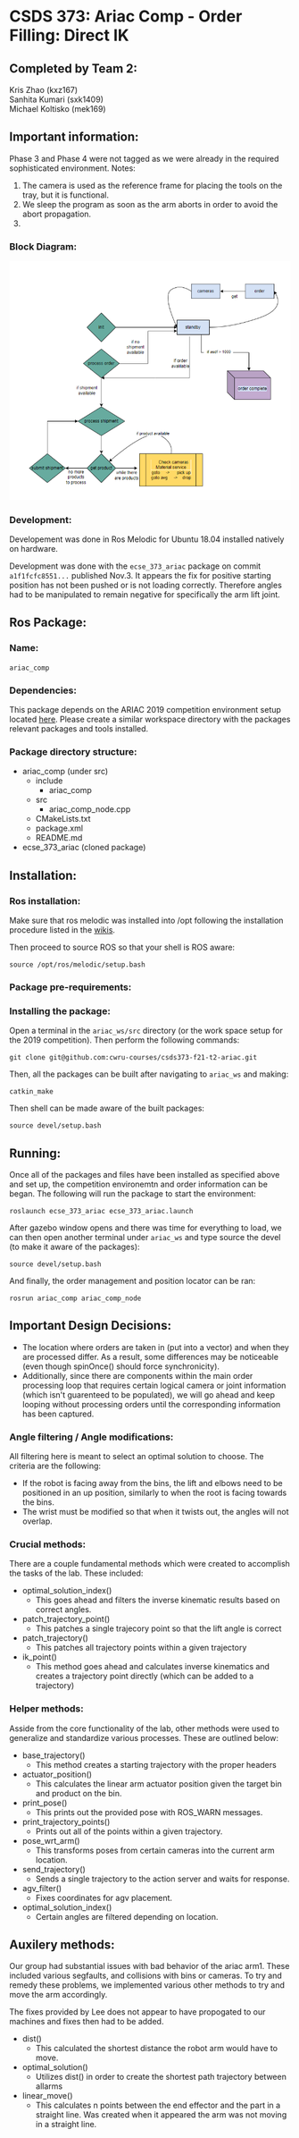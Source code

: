 # CSDS 373: Ariac Comp - Order Filling: Direct IK

## Completed by Team 2: 

Kris Zhao (kxz167)\
Sanhita Kumari (sxk1409)\
Michael Koltisko (mek169)

## Important information:

Phase 3 and Phase 4 were not tagged as we were already in the required sophisticated environment.
Notes:
1) The camera is used as the reference frame for placing the tools on the tray, but it is functional.
2) We sleep the program as soon as the arm aborts in order to avoid the abort propagation.
3) 

### Block Diagram:

![GitHub Logo](/robo.PNG)

### Development:

Developement was done in Ros Melodic for Ubuntu 18.04 installed natively on hardware.

Development was done with the `ecse_373_ariac` package on commit `a1f1fcfc8551...` published Nov.3. It appears the fix for positive starting position has not been pushed or is not loading correctly. Therefore angles had to be manipulated to remain negative for specifically the arm lift joint. 

## Ros Package:

### Name:

```
ariac_comp
```

### Dependencies:

This package depends on the ARIAC 2019 competition environment setup located [here](https://bitbucket.org/osrf/ariac/wiki/2019/Home). Please create a similar workspace directory with the packages relevant packages and tools installed.

### Package directory structure:
- ariac_comp (under src)
    - include
        - ariac_comp
    - src
        - ariac_comp_node.cpp
    - CMakeLists.txt
    - package.xml
    - README.md
- ecse_373_ariac (cloned package)

## Installation:

### Ros installation:

Make sure that ros melodic was installed into /opt following the installation procedure listed in the [wikis](http://wiki.ros.org/melodic/Installation/Ubuntu).

Then proceed to source ROS so that your shell is ROS aware:

```
source /opt/ros/melodic/setup.bash
```

### Package pre-requirements:

### Installing the package:

Open a terminal in the `ariac_ws/src` directory (or the work space setup for the 2019 competition). Then perform the following commands:

```
git clone git@github.com:cwru-courses/csds373-f21-t2-ariac.git
```

Then, all the packages can be built after navigating to `ariac_ws` and making:

```
catkin_make
```

Then shell can be made aware of the built packages:

```
source devel/setup.bash
```

## Running:
Once all of the packages and files have been installed as specified above and set up, the competition environemtn and order information can be began. The following will run the package to start the environment:

``` 
roslaunch ecse_373_ariac ecse_373_ariac.launch
```

After gazebo window opens and there was time for everything to load, we can then open another terminal under `ariac_ws` and type source the devel (to make it aware of the packages):

```
source devel/setup.bash
```

And finally, the order management and position locator can be ran:

```
rosrun ariac_comp ariac_comp_node
```

## Important Design Decisions:

- The location where orders are taken in (put into a vector) and when they are processed differ. As a result, some differences may be noticeable (even though spinOnce() should force synchronicity).
- Additionally, since there are components within the main order processing loop that requires certain logical camera or joint information (which isn't guarenteed to be populated), we will go ahead and keep looping without processing orders until the corresponding information has been captured.

### Angle filtering / Angle modifications:
All filtering here is meant to select an optimal solution to choose. The criteria are the following:
- If the robot is facing away from the bins, the lift and elbows need to be positioned in an up position, similarly to when the root is facing towards the bins.
- The wrist must be modified so that when it twists out, the angles will not overlap.

### Crucial methods:

There are a couple fundamental methods which were created to accomplish the tasks of the lab. These included:

- optimal_solution_index()
    - This goes ahead and filters the inverse kinematic results based on correct angles.
- patch_trajectory_point()
    - This patches a single trajecory point so that the lift angle is correct
- patch_trajectory()
    - This patches all trajectory points within a given trajectory
- ik_point()
    - This method goes ahead and calculates inverse kinematics and creates a trajectory point directly (which can be added to a trajectory)

### Helper methods:

Asside from the core functionality of the lab, other methods were used to generalize and standardize various processes. These are outlined below:

- base_trajectory()
    - This method creates a starting trajectory with the proper headers 
- actuator_position()
    - This calculates the linear arm actuator position given the target bin and product on the bin.
- print_pose()
    - This prints out the provided pose with ROS_WARN messages.
- print_trajectory_points()
    - Prints out all of the points within a given trajectory.
- pose_wrt_arm()
    - This transforms poses from certain cameras into the current arm location.
- send_trajectory()
    - Sends a single trajectory to the action server and waits for response.
- agv_filter()
    - Fixes coordinates for agv placement.
- optimal_solution_index()
    - Certain angles are filtered depending on location.

## Auxilery methods:
Our group had substantial issues with bad behavior of the ariac arm1. These included various segfaults, and collisions with bins or cameras. To try and remedy these problems, we implemented various other methods to try and move the arm accordingly.

The fixes provided by Lee does not appear to have propogated to our machines and fixes then had to be added.

- dist()
    - This calculated the shortest distance the robot arm would have to move.
- optimal_solution()
    - Utilizes dist() in order to create the shortest path trajectory between allarms
- linear_move()
    - This calculates n points between the end effector and the part in a straight line. Was created when it appeared the arm was not moving in a straight line.
